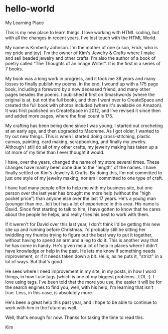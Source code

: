 # hello-world
My Learning Place

This is my new place to learn things.  I love working with HTML coding, but with all the changes in recent years, I've lost touch with the HTML World.

My name is Kimberly Johnson.  I'm the mother of one (a son, Erick, who is my pride and joy).  I'm the owner of Kim's Jewelry & Crafts where I make and sell beaded jewelry and other crafts.  I'm also the author of a book of poetry called "The Thoughts of an Image Writer".  It is the first in a series of 7 books.

My book was a long work in progress, and it took me 38 years and many losses to finally publish my poems.  In the end, I wound up with a 175 page book, including a foreword by a now deceased friend, and many other pages besides the poems.  I published it first on Smashwords (where the original is at, but not the full book), and then I went over to CreateSpace and created the full book with photos included (where it's available on Amazon).  It was first published on CreateSpace in 2012, and I've revised it since then and added more pages, where the final count is 175.

My crafting has been being done since I was young.  I started out crocheting at an early age, and then upgraded to Macreme.  As I got older, I wanted to try out new things.  This is when I started doing cross-stitching, plastic canvas, painting, card making, scrapbooking, and finally my jewelry.  Although I still do all of my other crafts, my jewelry making has taken up a lot more of my time than I ever thought it would.

I have, over the years, changed the name of my store several times.  These changes have mainly been done due to the "length" of the names.  I have finally settled on Kim's Jewelry & Crafts.  By doing this, I'm not committed to just one style of my jewelry making, nor am I committed to one type of craft.

I have had many people offer to help me with my business site, but one person over the last year has brought me more help (without the "high pocket price") than anyone else over the last 17 years.  He's a young man (younger than me...lol) but has a lot of experience in this area.  His name is David.  Since first starting to talk to him, I have gotten to know that he cares about the people he helps, and really tries his best to work with them.

If it weren't for David over this last year, I don't think I'd be getting this new site up and running before Christmas.  I'd probably still be sitting her twiddling my thumbs trying to figure out the best way to put it together, without having to spend an arm and a leg to do it.  This is another way that he has come in handy.  He's given me a lot of help in places where I didn't have knowledge or help in the past.  He lets me know if something needs improvement, or if it needs taken down a bit.  He is, as he puts it, "strict" in a lot of ways.  But that's good.

He sees where I need improvement in my site, in my posts, in how I word things, in how I use tags (which is one of my biggest problems...LOL :).  I love using tags.  I've been told that the more you use, the easier it will be for the search engines to find you, well, with his help, I'm learning that isn't true.  Less, in this case, is absolutely more.

He's been a great help this past year, and I hope to be able to continue to work with him in the future as well.

Well, that's enough for now.  Thanks for taking the time to read this.

Kim
